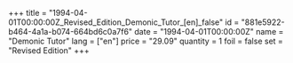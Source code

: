+++
title = "1994-04-01T00:00:00Z_Revised_Edition_Demonic_Tutor_[en]_false"
id = "881e5922-b464-4a1a-b074-664bd6c0a7f6"
date = "1994-04-01T00:00:00Z"
name = "Demonic Tutor"
lang = ["en"]
price = "29.09"
quantity = 1
foil = false
set = "Revised Edition"
+++

